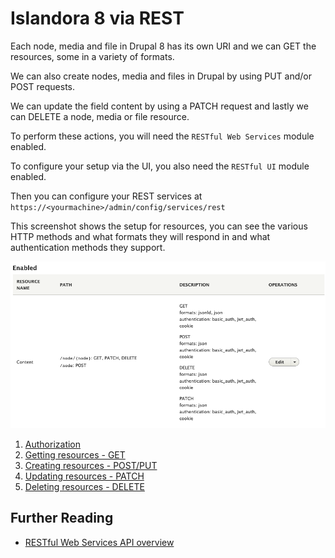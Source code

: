# Islandora 8 via REST

Each node, media and file in Drupal 8 has its own URI and we can GET the resources, some in a variety of formats.

We can also create nodes, media and files in Drupal by using PUT and/or POST requests.

We can update the field content by using a PATCH request and lastly we can DELETE a node, media or file resource.

To perform these actions, you will need the `RESTful Web Services` module enabled.

To configure your setup via the UI, you also need the `RESTful UI` module enabled.

Then you can configure your REST services at `https://<yourmachine>/admin/config/services/rest`

This screenshot shows the setup for resources, you can see the various HTTP methods and what formats they will respond in and what authentication methods they support.

![REST configuration](../assets/rest-node-configuration.png)

1. [Authorization](./authorization.md)
1. [Getting resources - GET](./rest-get.md)
1. [Creating resources - POST/PUT](./rest-create.md)
1. [Updating resources - PATCH](./rest-patch.md)
1. [Deleting resources - DELETE](./rest-delete.md)

## Further Reading

- [RESTful Web Services API overview](https://www.drupal.org/docs/drupal-apis/restful-web-services-api/restful-web-services-api-overview)

